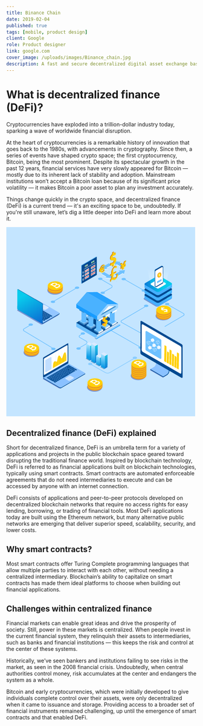 ```yaml
---
title: Binance Chain
date: 2019-02-04
published: true
tags: [mobile, product design]
client: Google
role: Product designer
link: google.com
cover_image: /uploads/images/Binance_chain.jpg
description: A fast and secure decentralized digital asset exchange based on the highly performant matching engine built on distributed consensus.
---
```


# What is decentralized finance (DeFi)?

Cryptocurrencies have exploded into a trillion-dollar industry today, sparking a wave of worldwide financial disruption.

At the heart of cryptocurrencies is a remarkable history of innovation that goes back to the 1980s, with advancements in cryptography. Since then, a series of events have shaped crypto space; the first cryptocurrency, Bitcoin, being the most prominent. Despite its spectacular growth in the past 12 years, financial services have very slowly appeared for Bitcoin — mostly due to its inherent lack of stability and adoption. Mainstream institutions won’t accept a Bitcoin loan because of its significant price volatility — it makes Bitcoin a poor asset to plan any investment accurately.

Things change quickly in the crypto space, and decentralized finance (DeFi) is a current trend — it's an exciting space to be, undoubtedly. If you're still unaware, let’s dig a little deeper into DeFi and learn more about it.

![an image](/uploads/images/Decentralized-Finance-for-Entrepreneurs.png)

## Decentralized finance (DeFi) explained

Short for decentralized finance, DeFi is an umbrella term for a variety of applications and projects in the public blockchain space geared toward disrupting the traditional finance world. Inspired by blockchain technology, DeFi is referred to as financial applications built on blockchain technologies, typically using smart contracts. Smart contracts are automated enforceable agreements that do not need intermediaries to execute and can be accessed by anyone with an internet connection.

DeFi consists of applications and peer-to-peer protocols developed on decentralized blockchain networks that require no access rights for easy lending, borrowing, or trading of financial tools. Most DeFi applications today are built using the Ethereum network, but many alternative public networks are emerging that deliver superior speed, scalability, security, and lower costs.

## Why smart contracts?

Most smart contracts offer Turing Complete programming languages that allow multiple parties to interact with each other, without needing a centralized intermediary. Blockchain’s ability to capitalize on smart contracts has made them ideal platforms to choose when building out financial applications.


## Challenges within centralized finance

Financial markets can enable great ideas and drive the prosperity of society. Still, power in these markets is centralized. When people invest in the current financial system, they relinquish their assets to intermediaries, such as banks and financial institutions — this keeps the risk and control at the center of these systems.

Historically, we’ve seen bankers and institutions failing to see risks in the market, as seen in the 2008 financial crisis. Undoubtedly, when central authorities control money, risk accumulates at the center and endangers the system as a whole.

Bitcoin and early cryptocurrencies, which were initially developed to give individuals complete control over their assets, were only decentralized when it came to issuance and storage. Providing access to a broader set of financial instruments remained challenging, up until the emergence of smart contracts and that enabled DeFi.
